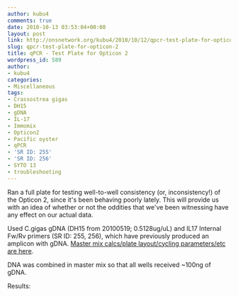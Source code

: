 ```yaml
---
author: kubu4
comments: true
date: 2010-10-13 03:53:04+00:00
layout: post
link: http://onsnetwork.org/kubu4/2010/10/12/qpcr-test-plate-for-opticon-2/
slug: qpcr-test-plate-for-opticon-2
title: qPCR - Test Plate for Opticon 2
wordpress_id: 589
author:
- kubu4
categories:
- Miscellaneous
tags:
- Crassostrea gigas
- DH15
- gDNA
- IL-17
- Immomix
- Opticon2
- Pacific oyster
- qPCR
- 'SR ID: 255'
- 'SR ID: 256'
- SYTO 13
- troubleshooting
---
```


Ran a full plate for testing well-to-well consistency (or, inconsistency!) of the Opticon 2, since it's been behaving poorly lately. This will provide us with an idea of whether or not the oddities that we've been witnessing have any effect on our actual data.

Used C.gigas gDNA (DH15 from 20100519; 0.5128ug/uL) and IL17 Internal Fw/Rv primers (SR ID: 255, 256), which have previously produced an amplicon with gDNA. [Master mix calcs/plate layout/cycling parameters/etc are here](http://eagle.fish.washington.edu/Arabidopsis/Notebook%20Workup%20Files/20101012-01.jpg).

DNA was combined in master mix so that all wells received ~100ng of gDNA.

Results:
